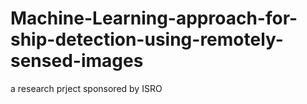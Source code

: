 # Machine-Learning-approach-for-ship-detection-using-remotely-sensed-images
a research prject sponsored by ISRO

